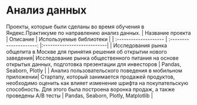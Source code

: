 # Анализ данных
Проекты, которые были сделаны во время обучения в Яндекс.Практикуме по направлению анализ данных.
| Название проекта | Описание | Используемые библиотеки |
| :-------------------- | :---------------------: |:---------------------------|
| Исследования рынка общепита в Москве для принятия решения об открытии нового заведения| Исследование рынка общественного питания на основе открытых данных, подготовка презентации для инвесторов | Pandas, Seaborn, Plotly |
| Анализ пользовательского поведения в мобильном приложении| Стартапу, который занимается продажей продуктов, необходимо оценить как влияет изменение шрифта на покупательскую способность. Для этого была построена воронка продаж, а также проведены A/B тесты | Pandas, Seaborn, Plotly, Matplotlib |


